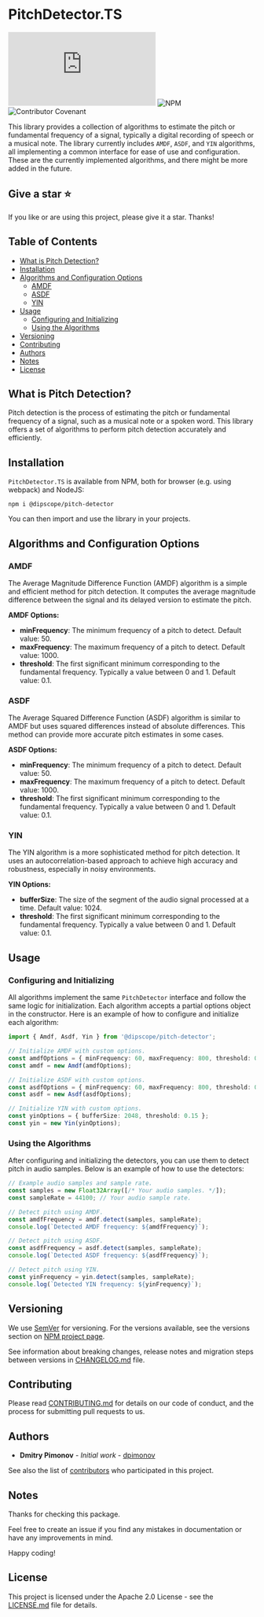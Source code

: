 # PitchDetector.TS

![GitHub](https://img.shields.io/github/license/dipscope/PitchDetector.TS) ![NPM](https://img.shields.io/npm/v/@dipscope/pitch-detector) ![Contributor Covenant](https://img.shields.io/badge/Contributor%20Covenant-2.1-4baaaa.svg)

This library provides a collection of algorithms to estimate the pitch or fundamental frequency of a signal, typically a digital recording of speech or a musical note. The library currently includes `AMDF`, `ASDF`, and `YIN` algorithms, all implementing a common interface for ease of use and configuration. These are the currently implemented algorithms, and there might be more added in the future.

<!---
We recommend using our [official website](https://dipscope.com/pitch-detector/what-issues-does-it-solve) to navigate through available features. Below you can find the latest documentation.
--->

## Give a star :star:

If you like or are using this project, please give it a star. Thanks!

## Table of Contents

* [What is Pitch Detection?](#what-is-pitch-detection)
* [Installation](#installation)
* [Algorithms and Configuration Options](#algorithms-and-configuration-options)
  * [AMDF](#amdf)
  * [ASDF](#asdf)
  * [YIN](#yin)
* [Usage](#usage)
  * [Configuring and Initializing](#configuring-and-initializing)
  * [Using the Algorithms](#using-the-algorithms)
* [Versioning](#versioning)
* [Contributing](#contributing)
* [Authors](#authors)
* [Notes](#notes)
* [License](#license)

## What is Pitch Detection?

Pitch detection is the process of estimating the pitch or fundamental frequency of a signal, such as a musical note or a spoken word. This library offers a set of algorithms to perform pitch detection accurately and efficiently.

## Installation

`PitchDetector.TS` is available from NPM, both for browser (e.g. using webpack) and NodeJS:

```
npm i @dipscope/pitch-detector
```

You can then import and use the library in your projects.

## Algorithms and Configuration Options

### AMDF

The Average Magnitude Difference Function (AMDF) algorithm is a simple and efficient method for pitch detection. It computes the average magnitude difference between the signal and its delayed version to estimate the pitch.

**AMDF Options:**

- **minFrequency**: The minimum frequency of a pitch to detect. Default value: 50.
- **maxFrequency**: The maximum frequency of a pitch to detect. Default value: 1000.
- **threshold**: The first significant minimum corresponding to the fundamental frequency. Typically a value between 0 and 1. Default value: 0.1.

### ASDF

The Average Squared Difference Function (ASDF) algorithm is similar to AMDF but uses squared differences instead of absolute differences. This method can provide more accurate pitch estimates in some cases.

**ASDF Options:**

- **minFrequency**: The minimum frequency of a pitch to detect. Default value: 50.
- **maxFrequency**: The maximum frequency of a pitch to detect. Default value: 1000.
- **threshold**: The first significant minimum corresponding to the fundamental frequency. Typically a value between 0 and 1. Default value: 0.1.

### YIN

The YIN algorithm is a more sophisticated method for pitch detection. It uses an autocorrelation-based approach to achieve high accuracy and robustness, especially in noisy environments.

**YIN Options:**

- **bufferSize**: The size of the segment of the audio signal processed at a time. Default value: 1024.
- **threshold**: The first significant minimum corresponding to the fundamental frequency. Typically a value between 0 and 1. Default value: 0.1.

## Usage

### Configuring and Initializing

All algorithms implement the same `PitchDetector` interface and follow the same logic for initialization. Each algorithm accepts a partial options object in the constructor. Here is an example of how to configure and initialize each algorithm:

```typescript
import { Amdf, Asdf, Yin } from '@dipscope/pitch-detector';

// Initialize AMDF with custom options.
const amdfOptions = { minFrequency: 60, maxFrequency: 800, threshold: 0.2 };
const amdf = new Amdf(amdfOptions);

// Initialize ASDF with custom options.
const asdfOptions = { minFrequency: 60, maxFrequency: 800, threshold: 0.2 };
const asdf = new Asdf(asdfOptions);

// Initialize YIN with custom options.
const yinOptions = { bufferSize: 2048, threshold: 0.15 };
const yin = new Yin(yinOptions);
```

### Using the Algorithms

After configuring and initializing the detectors, you can use them to detect pitch in audio samples. Below is an example of how to use the detectors:

```typescript
// Example audio samples and sample rate.
const samples = new Float32Array([/* Your audio samples. */]);
const sampleRate = 44100; // Your audio sample rate.

// Detect pitch using AMDF.
const amdfFrequency = amdf.detect(samples, sampleRate);
console.log(`Detected AMDF frequency: ${amdfFrequency}`);

// Detect pitch using ASDF.
const asdfFrequency = asdf.detect(samples, sampleRate);
console.log(`Detected ASDF frequency: ${asdfFrequency}`);

// Detect pitch using YIN.
const yinFrequency = yin.detect(samples, sampleRate);
console.log(`Detected YIN frequency: ${yinFrequency}`);
```

## Versioning

We use [SemVer](http://semver.org/) for versioning. For the versions available, see the versions section on [NPM project page](https://www.npmjs.com/package/@dipscope/tuner).

See information about breaking changes, release notes and migration steps between versions in [CHANGELOG.md](https://github.com/dipscope/PitchDetector.TS/blob/main/CHANGELOG.md) file.

## Contributing

Please read [CONTRIBUTING.md](https://github.com/dipscope/PitchDetector.TS/blob/main/CONTRIBUTING.md) for details on our code of conduct, and the process for submitting pull requests to us.

## Authors

* **Dmitry Pimonov** - *Initial work* - [dpimonov](https://github.com/dpimonov)

See also the list of [contributors](https://github.com/dipscope/PitchDetector.TS/contributors) who participated in this project.

## Notes

Thanks for checking this package.

Feel free to create an issue if you find any mistakes in documentation or have any improvements in mind.

Happy coding!

## License

This project is licensed under the Apache 2.0 License - see the [LICENSE.md](https://github.com/dipscope/PitchDetector.TS/blob/main/LICENSE.md) file for details.

